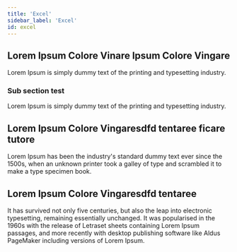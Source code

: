 ```yaml
---
title: 'Excel'
sidebar_label: 'Excel'
id: excel
---
```


## Lorem Ipsum Colore Vinare  Ipsum Colore Vingare
Lorem Ipsum is simply dummy text of the printing and typesetting industry.

### Sub section test
Lorem Ipsum is simply dummy text of the printing and typesetting industry.

## Lorem Ipsum Colore Vingaresdfd tentaree ficare tutore
Lorem Ipsum has been the industry's standard dummy text ever since the 1500s, when an unknown printer took a galley of type and scrambled it to make a type specimen book.

## Lorem Ipsum Colore Vingaresdfd tentaree 
It has survived not only five centuries, but also the leap into electronic typesetting, remaining essentially unchanged. It was popularised in the 1960s with the release of Letraset sheets containing Lorem Ipsum passages, and more recently with desktop publishing software like Aldus PageMaker including versions of Lorem Ipsum.
